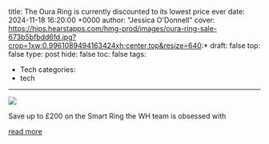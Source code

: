 title: The Oura Ring is currently discounted to its lowest price ever
date: 2024-11-18 16:20:00 +0000
author: "Jessica O'Donnell"
cover: https://hips.hearstapps.com/hmg-prod/images/oura-ring-sale-673b5bfbdd6fd.jpg?crop=1xw:0.9961089494163424xh;center,top&resize=640:*
draft: false
top: false
type: post
hide: false
toc: false
tags:
  - Tech
categories:
  - tech
---

![](https://hips.hearstapps.com/hmg-prod/images/oura-ring-sale-673b5bfbdd6fd.jpg?crop=1xw:0.9961089494163424xh;center,top&resize=640:*)

Save up to £200 on the Smart Ring the WH team is obsessed with

[read more](https://www.womenshealthmag.com/uk/gym-wear/tech/a62938265/oura-ring-sale/)
